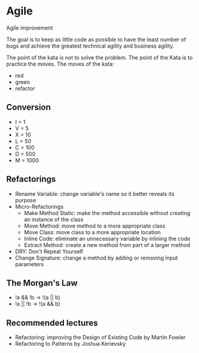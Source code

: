# Agile
Agile improvement

The goal is to keep as little code as possible to have the least number of bugs and achieve the greatest technical agility and business agility.

The point of the kata is not to solve the problem. The point of the Kata is to practice the moves.
The moves of the kata:
 - red
 - green
 - refactor

## Conversion

- I = 1
- V = 5
- X = 10
- L = 50
- C = 100
- D = 500
- M = 1000

## Refactorings

- Rename Variable: change variable's name so it better reveals its purpose
- Micro-Refactorings
  - Make Method Static: make the method accessible without creating an instance of the class
  - Move Method: move method to a more appropriate class
  - Move Class: move class to a more appropriate location
  - Inline Code: eliminate an unnecessary variable by inlining the code
  - Extract Method: create a new method from part of a larger method
- DRY: Don't Repeat Yourself
- Change Signature: change a method by adding or removing input parameters

## The Morgan's Law
- !a && !b -> !(a || b)
- !a || !b -> !(a && b)

## Recommended lectures

- Refactoring: improving the Design of Existing Code by Martin Fowler
- Refactoring to Patterns by Joshua Kerievsky

